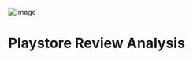 ![image](https://github.com/user-attachments/assets/c1813454-f279-4c53-a0d0-8b053bea5696)

# Playstore Review Analysis

